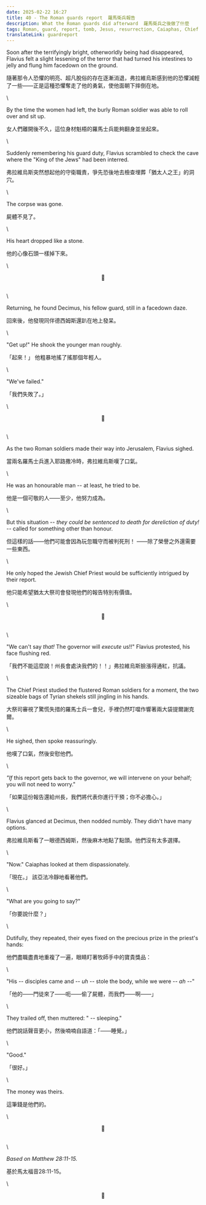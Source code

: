 ```yaml
---
date: 2025-02-22 16:27
title: 40 - The Roman guards report  羅馬衛兵報告
description: What the Roman guards did afterward  羅馬衛兵之後做了什麼
tags: Roman, guard, report, tomb, Jesus, resurrection, Caiaphas, Chief Priest, money, deception 
translateLink: guardreport
---
```


Soon after the terrifyingly bright, otherworldly being had disappeared, Flavius felt a slight lessening of the terror that had turned his intestines to jelly and flung him facedown on the ground.

隨著那令人恐懼的明亮、超凡脫俗的存在逐漸消退，弗拉維烏斯感到他的恐懼減輕了一些——正是這種恐懼奪走了他的勇氣，使他面朝下摔倒在地。

\

By the time the women had left, the burly Roman soldier was able to roll over and sit up. 

女人們離開後不久，這位身材魁梧的羅馬士兵能夠翻身並坐起來。

\

Suddenly remembering his guard duty, Flavius scrambled to check the cave where the "King of the Jews" had been interred.

弗拉維烏斯突然想起他的守衛職責，爭先恐後地去檢查埋葬「猶太人之王」的洞穴。

\

The corpse was gone. 

屍體不見了。

\

His heart dropped like a stone.

他的心像石頭一樣掉下來。

\

<center>💠</center>

\
\

Returning, he found Decimus, his fellow guard, still in a facedown daze.

回來後，他發現同伴德西姆斯還趴在地上發呆。

\

"Get up!" He shook the younger man roughly. 

「起來！」 他粗暴地搖了搖那個年輕人。

\

"We've failed."

「我們失敗了。」

\

<center>💠</center>

\
\

As the two Roman soldiers made their way into Jerusalem, Flavius sighed. 

當兩名羅馬士兵進入耶路撒冷時，弗拉維烏斯嘆了口氣。

\

He was an honourable man -- at least, he tried to be. 

他是一個可敬的人——至少，他努力成為。

\

But this situation -- *they could be sentenced to death for dereliction of duty!* -- called for something other than honour.

但這樣的話——他們可能會因為玩忽職守而被判死刑！ ——除了榮譽之外還需要一些東西。

\

He only hoped the Jewish Chief Priest would be sufficiently intrigued by their report.

他只能希望猶太大祭司會發現他們的報告特別有價值。

\

<center>💠</center>

\
\

"We can't say *that!* The governor will *execute* us!!" Flavius protested, his face flushing red.

「我們不能這麼說！州長會處決我們的！！」弗拉維烏斯臉漲得通紅，抗議。

\

The Chief Priest studied the flustered Roman soldiers for a moment, the two sizeable bags of Tyrian shekels still jingling in his hands.

大祭司審視了驚慌失措的羅馬士兵一會兒，手裡仍然叮噹作響著兩大袋提爾謝克爾。

\

He sighed, then spoke reassuringly.

他嘆了口氣，然後安慰他們。

\

*"If* this report gets back to the governor, we will intervene on your behalf; you will not need to worry."

「如果這份報告還給州長，我們將代表你進行干預；你不必擔心。」

\

Flavius glanced at Decimus, then nodded numbly. They didn't have many options.

弗拉維烏斯看了一眼德西姆斯，然後麻木地點了點頭。他們沒有太多選擇。

\

"Now." Caiaphas looked at them dispassionately. 

「現在。」 該亞法冷靜地看著他們。

\

"What are you going to say?"

「你要說什麼？」

\

Dutifully, they repeated, their eyes fixed on the precious prize in the priest's hands: 

他們盡職盡責地重複了一遍，眼睛盯著牧師手中的寶貴獎品：

\

"His -- disciples came and -- *uh* -- stole the body, while we were -- *ah* --"

「他的——門徒來了——呃——偷了屍體，而我們——啊——」

\

They trailed off, then muttered: " -- sleeping."

他們說話聲音更小，然後喃喃自語道：「——睡覺。」

\

"Good."

「很好。」

\

The money was theirs.

這筆錢是他們的。

\

<center>💠</center>

\
\

*Based on Matthew 28:11-15.*

基於馬太福音28:11-15。

\

<center>💠</center>
